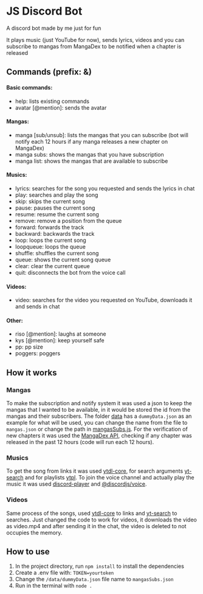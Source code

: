 # JS Discord Bot
A discord bot made by me just for fun

It plays music (just YouTube for now), sends lyrics, videos and you can subscribe to mangas from MangaDex to be notified when a chapter is released

## Commands (prefix: &)
#### Basic commands:
* help: lists existing commands
* avatar [@mention]: sends the avatar
#### Mangas:
* manga [sub/unsub]: lists the mangas that you can subscribe (bot will notify each 12 hours if any manga releases a new chapter on MangaDex)
* manga subs: shows the mangas that you have subscription
* manga list: shows the mangas that are available to subscribe
#### Musics:
* lyrics: searches for the song you requested and sends the lyrics in chat
* play: searches and play the song
* skip: skips the current song
* pause: pauses the current song
* resume: resume the current song
* remove: remove a position from the queue
* forward: forwards the track
* backward: backwards the track
* loop: loops the current song
* loopqueue: loops the queue
* shuffle: shuffles the current song
* queue: shows the current song queue
* clear: clear the current queue
* quit: disconnects the bot from the voice call
#### Videos:
* video: searches for the video you requested on YouTube, downloads it and sends in chat
#### Other:
* riso [@mention]: laughs at someone
* kys [@mention]: keep yourself safe
* pp: pp size
* poggers: poggers

## How it works
### Mangas
To make the subscription and notify system it was used a json to keep the mangas that I wanted to be available, in it would be stored the id from the mangas and their subscribers.
The folder [data](https://github.com/cgmuniz/bot-discordjs/tree/main/data) has a `dummyData.json` as an example for what will be used, you can change the name from the file to `mangas.json` 
or change the path in [mangasSubs.js](https://github.com/cgmuniz/bot-discordjs/blob/main/utils/mangasSubs.js).
For the verification of new chapters it was used the [MangaDex API](https://api.mangadex.org/docs/), checking if any chapter was released in the past 12 hours (code will run each 12 hours).
### Musics
To get the song from links it was used [ytdl-core](https://www.npmjs.com/package/ytdl-core), for search arguments [yt-search](https://www.npmjs.com/package/yt-search) and for playlists [ytpl](https://www.npmjs.com/package/ytpl).
To join the voice channel and actually play the music it was used [discord-player](https://www.npmjs.com/package/discord-player) and [@discordjs/voice](https://www.npmjs.com/package/@discordjs/voice).
### Videos
Same process of the songs, used [ytdl-core](https://www.npmjs.com/package/ytdl-core) to links and [yt-search](https://www.npmjs.com/package/yt-search) to searches.
Just changed the code to work for videos, it downloads the video as video.mp4 and after sending it in the chat, the video is deleted to not occupies the memory.

## How to use
1. In the project directory, run `npm install` to install the dependencies
2. Create a .env file with: `TOKEN=yourtoken`
3. Change the `/data/dummyData.json` file name to `mangasSubs.json`
4. Run in the terminal with `node .`

